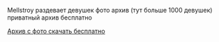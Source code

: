 Mellstroy раздевает девушек фото архив (тут больше 1000 девушек) приватный архив бесплатно
<p dir="auto"><a href="http://cloudanex.com/file/14e2546" rel="nofollow">Архив с фото скачать бесплатно</a></p>
